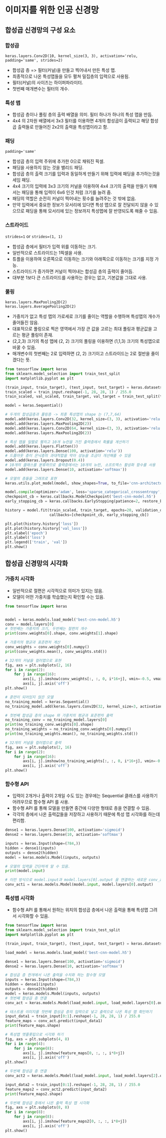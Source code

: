 # 이미지를 위한 인공 신경망

## 합성곱 신경망의 구성 요소

### 합성곱
`keras.layers.Conv2D(10, kernel_size(3, 3), activation='relu, padding='same', strides=2)`
* 합성곱 층 => 필터(커널)을 만들고 찍어내서 만든 특성 맵.
* 최종적으로 나온 특성맵들을 모두 펼쳐 밀집층의 입력으로 사용됨.
* 필터(커널)의 사이즈는 하이퍼파라미터.
* 첫번째 매개변수는 필터의 개수.

### 특성 맵
* 합성곱 층이나 풀링 층의 출력 배열을 의미. 필터 하나가 하나의 특성 맵을 만듬.
* 4x4 의 2차원 배열에서 3x3 필터를 이용하면 4개의 합성곱이 출력되고 해당 합성곱 출력들로 만들어진 2x2의 출력을 특성맵이라고 함.

### 패딩
`padding='same'`
* 합성곱 층의 입력 주위에 추가한 0으로 채워진 픽셀.
* 패딩을 사용하지 않는 것을 밸리드 패딩. 
* 합성곱 층의 출력 크기를 입력과 동일하게 만들기 위해 입력에 패딩을 추가하는것을 세임 패딩.
* 4x4 크기의 입력에 3x3 크기의 커널을 이용하여 4x4 크기의 출력을 만들기 위해서는 패딩을 통해 입력이 6x6 인것 처럼 크기를 늘려 줌.
* 패딩의 역할은 순전히 커널이 찍어내는 횟수를 늘려주는 것 밖에 없음.
* 만약 입력에서 중요한 정보가 모서리에 있다면 특성 맵으로 잘 전달되지 않을 수 있으므로 패딩을 통해 모서리에 있는 정보까지 특성맵에 잘 반영되도록 해줄 수 있음.

### 스트라이드
`strides=1` or `strides=(1, 1)`
* 합성곱 층에서 필터가 입력 위를 이동하는 크기. 
* 일반적으로 스트라이드는 1픽셀을 사용.
* 튜플을 이용하여 오른쪽으로 이동하는 크기와 아래쪽으로 이동하는 크기를 지정 가능.
* 스트라이드가 증가하면 커널이 찍어내는 합성곱 층의 출력이 줄어듬.
* 대부분 1보다 큰 스트라이드를 사용하는 경우는 없고, 기본값을 그대로 사용.

### 풀링
`keras.layers.MaxPooling2D(2)`  
`keras.layers.AveragePooling2D(2)`
* 가중치가 없고 특성 맵의 가로세로 크기를 줄이는 역할을 수행하며 특성맵의 개수가 줄어들진 않음.
* 대표적으로 풀링으로 찍은 영역에서 가장 큰 값을 고르는 최대 풀링과 평균값을 고르는 평균 풀링이 존재.
* (2,2,3) 크기의 특성 맵에 (2, 2) 크기의 풀링을 이용하면 (1,1,3) 크기의 특성맵으로 바꿀 수 있음.
* 매개변수의 첫번째는 2로 입력하면 (2, 2) 크기이고 스트라이드는 2로 절반을 줄이겠다는 뜻.

```python
from tensorflow import keras
from sklearn.model_selection import train_test_split
import matplotlib.pyplot as plt

(train_input, train_target), (test_input, test_target) = keras.datasets.fashion_mnist.load_data()
train_scaled = train_input.reshape(-1, 28, 28, 1) / 255.0
train_scaled, val_scaled, train_target, val_target = train_test_split(train_scaled, train_target, test_size=0.2, random_state=42)

model = keras.Sequential()

# 두개의 합성곱층과 풀링층 -> 최종 특성맵의 shape 는 (7,7,64)
model.add(keras.layers.Conv2D(32, kernel_size=(3, 3), activation='relu', padding='same', input_shape=(28, 28, 1)))
model.add(keras.layers.MaxPooling2D(2))
model.add(keras.layers.Conv2D(64, kernel_size=(3, 3), activation='relu', padding='same'))
model.add(keras.layers.MaxPooling2D(2))

# 특성 맵을 일렬로 펼치고 10개 뉴런을 가진 출력층에서 확률을 계산하기
model.add(keras.layers.Flatten())
model.add(keras.layers.Dense(100, activation='relu'))
# 드롭아웃 층이 은닉층의 과대적합을 막아 성능을 조금더 개선해줄 수 있음
model.add(keras.layers.Dropout(0.4))
# 10개의 클래스를 분류하므로 출력층에서는 10개의 뉴런, 소프트맥스 활성화 함수를 사용
model.add(keras.layers.Dense(10, activation='softmax'))

# 모델의 층들을 그래프로 표현
keras.utils.plot_model(model, show_shapes=True, to_file='cnn-architecture.png', dpi=300)

model.compile(optimizer='adam', loss='sparse_categorical_crossentropy', metrics='accuracy')
checkpoint_cb = keras.callbacks.ModelCheckpoint('best-cnn-model.h5')
early_stopping_cb = keras.callbacks.EarlyStopping(patience=2, restore_best_weights=True)

history = model.fit(train_scaled, train_target, epochs=20, validation_data=(val_scaled, val_target),
                    callbacks=[checkpoint_cb, early_stopping_cb])

plt.plot(history.history['loss'])
plt.plot(history.history['val_loss'])
plt.xlabel('epoch')
plt.ylabel('loss')
plt.legend(['train', 'val'])
plt.show()
```

## 합성곱 신경망의 시각화

### 가중치 시각화
* 일반적으로 절편은 시각적으로 의미가 있지는 않음.
* 모델이 어떤 가중치를 학습했는지 확인할 수는 있음.
```python
from tensorflow import keras


model = keras.models.load_model('best-cnn-model.h5')
conv = model.layers[0]
# 첫번째는 가중치의 크기, 두번째는 절편의 개수
print(conv.weights[0].shape, conv.weights[1].shape)

# 가중치의 평균과 표준편차 계산
conv_weights = conv.weights[0].numpy()
print(conv_weights.mean(), conv_weights.std())

# 32개의 커널을 컬러맵으로 표현
fig, axs = plt.subplots(2, 16)
for i in range(2):
    for j in range(16):
        axs[i, j].imshow(conv_weights[:, :, 0, i*16+j], vmin=-0.5, vmax=0.5)
        axs[i, j].axis('off')
plt.show()

# 훈련이 되어있지 않은 모델
no_training_model = keras.Sequential()
no_training_model.add(keras.layers.Conv2D(32, kernel_size=3, activation='relu', padding='same', input_shape=(28, 28, 1)))

# 첫번째 합성곱 층의 shape 와 가중치의 평균과 표준편차 출력
no_training_conv = no_training_model.layers[0]
print(no_training_conv.weights[0].shape)
no_training_weights = no_training_conv.weights[0].numpy()
print(no_training_weights.mean(), no_training_weights.std())

# 32개의 커널을 컬러맵으로 출력
fig, axs = plt.subplots(2, 16)
for i in range(2):
    for j in range(16):
        axs[i, j].imshow(no_training_weights[:, :, 0, i*16+j], vmin=-0.5, vmax=0.5)
        axs[i, j].axis('off')
plt.show()
```

### 함수형 API
* 입력이 2개거나 출력이 2개일 수도 있는 경우에는 Sequential 클래스를 사용하기 어려우므로 함수형 API 를 사용.
* 함수형 API 를 통해 모델을 만들면 중간에 다양한 형태로 층을 연결할 수 있음.
* 각각의 층에서 나온 출력값들을 저장하고 사용하기 때문에 특성 맵 시각화를 하는데 편리함.
```python
dense1 = keras.layers.Dense(100, activation='sigmoid')
dense2 = keras.layers.Dense(10, activation='softmax')

inputs = keras.Input(shape=(784,))
hidden = dense1(inputs)
outputs = dense2(hidden)
model = keras.models.Model(inputs, outputs)

# 모델의 입력을 간단하게 알 수 있음.
print(model.input)

# 이런 방식으로 model.input과 model.layers[0].output 을 연결하는 새로운 conv_acti 모델을 만들 수 있음
conv_acti = keras.models.Model(model.input, model.layers[0].output)
```

### 특성맵 시각화
* 함수형 API 를 통해서 원하는 위치의 합성곱 층에서 나온 출력을 통해 특성맵 그려서 시각화할 수 있음.
```python
from tensorflow import keras
from sklearn.model_selection import train_test_split
import matplotlib.pyplot as plt

(train_input, train_target), (test_input, test_target) = keras.datasets.fashion_mnist.load_data()

load_model = keras.models.load_model('best-cnn-model.h5')

dense1 = keras.layers.Dense(100, activation='sigmoid')
dense2 = keras.layers.Dense(10, activation='softmax')

# 합성곱 층 한개에서 나온 출력을 수치화 하는 함수형 모델 
inputs = keras.Input(shape=(784,))
hidden = dense1(inputs)
outputs = dense2(hidden)
model = keras.models.Model(inputs, outputs)
# 첫번째 합성곱 층 연결
conv_act = keras.models.Model(load_model.input, load_model.layers[0].output)

# 테스트용 이미지를 첫번째 합성곱 층의 입력으로 넣고 출력으로 나온 특성 맵 확인하기 
input_data1 = train_input[0:1].reshape(-1, 28, 28, 1) / 255.0
feature_maps = conv_act.predict(input_data1)
print(feature_maps.shape)

# 특성맵 맷플롯립으로 시각화 하기 
fig, axs = plt.subplots(4, 8)
for i in range(4):
    for j in range(8):
        axs[i, j].imshow(feature_maps[0, :, :, i*8+j])
        axs[i, j].axis('off')
plt.show()

# 두번째 합성곱 층 연결
conv_act2 = keras.models.Model(load_model.input, load_model.layers[2].output)

input_data2 = train_input[0:1].reshape(-1, 28, 28, 1) / 255.0
feature_maps2 = conv_act2.predict(input_data2)
print(feature_maps2.shape)

# 두번째 합성곱 층에서 나온 출력 특성 맵 시각화
fig, axs = plt.subplots(8, 8)
for i in range(8):
    for j in range(8):
        axs[i, j].imshow(feature_maps2[0, :, :, i*8+j])
        axs[i, j].axis('off')
plt.show()
```